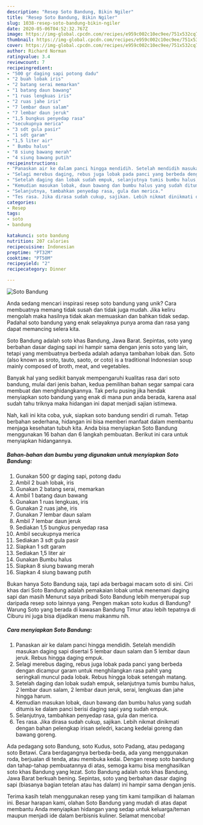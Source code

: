 ```yaml
---
description: "Resep Soto Bandung, Bikin Ngiler"
title: "Resep Soto Bandung, Bikin Ngiler"
slug: 1038-resep-soto-bandung-bikin-ngiler
date: 2020-05-06T04:52:32.767Z
image: https://img-global.cpcdn.com/recipes/e959c002c10ec9ee/751x532cq70/soto-bandung-foto-resep-utama.jpg
thumbnail: https://img-global.cpcdn.com/recipes/e959c002c10ec9ee/751x532cq70/soto-bandung-foto-resep-utama.jpg
cover: https://img-global.cpcdn.com/recipes/e959c002c10ec9ee/751x532cq70/soto-bandung-foto-resep-utama.jpg
author: Richard Norman
ratingvalue: 3.4
reviewcount: 7
recipeingredient:
- "500 gr daging sapi potong dadu"
- "2 buah lobak iris"
- "2 batang serai memarkan"
- "1 batang daun bawang"
- "1 ruas lengkuas iris"
- "2 ruas jahe iris"
- "7 lembar daun salam"
- "7 lembar daun jeruk"
- "1,5 bungkus penyedap rasa"
- "secukupnya merica"
- "3 sdt gula pasir"
- "1 sdt garam"
- "1,5 liter air"
- " Bumbu halus"
- "8 siung bawang merah"
- "4 siung bawang putih"
recipeinstructions:
- "Panaskan air ke dalam panci hingga mendidih. Setelah mendidih masukan daging sapi disertai 5 lembar daun salam dan 5 lembar daun jeruk. Rebus hingga daging empuk."
- "Selagi merebus daging, rebus juga lobak pada panci yang berbeda dengan dicampur garam untuk menghilangkan rasa pahit yang seringkali muncul pada lobak. Rebus hingga lobak setengah matang."
- "Setelah daging dan lobak sudah empuk, selanjutnya tumis bumbu halus, 2 lembar daun salam, 2 lembar daun jeruk, serai, lengkuas dan jahe hingga harum."
- "Kemudian masukan lobak, daun bawang dan bumbu halus yang sudah ditumis ke dalam panci berisi daging sapi yang sudah empuk."
- "Selanjutnya, tambahkan penyedap rasa, gula dan merica."
- "Tes rasa. Jika dirasa sudah cukup, sajikan. Lebih nikmat dinikmati dengan bahan pelengkap irisan seledri, kacang kedelai goreng dan bawang goreng."
categories:
- Resep
tags:
- soto
- bandung

katakunci: soto bandung 
nutrition: 207 calories
recipecuisine: Indonesian
preptime: "PT32M"
cooktime: "PT50M"
recipeyield: "2"
recipecategory: Dinner

---
```



![Soto Bandung](https://img-global.cpcdn.com/recipes/e959c002c10ec9ee/751x532cq70/soto-bandung-foto-resep-utama.jpg)

Anda sedang mencari inspirasi resep soto bandung yang unik? Cara membuatnya memang tidak susah dan tidak juga mudah. Jika keliru mengolah maka hasilnya tidak akan memuaskan dan bahkan tidak sedap. Padahal soto bandung yang enak selayaknya punya aroma dan rasa yang dapat memancing selera kita.

Soto Bandung adalah soto khas Bandung, Jawa Barat. Sepintas, soto yang berbahan dasar daging sapi ini hampir sama dengan jenis soto yang lain, tetapi yang membuatnya berbeda adalah adanya tambahan lobak dan. Soto (also known as sroto, tauto, saoto, or coto) is a traditional Indonesian soup mainly composed of broth, meat, and vegetables.

Banyak hal yang sedikit banyak mempengaruhi kualitas rasa dari soto bandung, mulai dari jenis bahan, kedua pemilihan bahan segar sampai cara membuat dan menghidangkannya. Tak perlu pusing jika hendak menyiapkan soto bandung yang enak di mana pun anda berada, karena asal sudah tahu triknya maka hidangan ini dapat menjadi sajian istimewa.


Nah, kali ini kita coba, yuk, siapkan soto bandung sendiri di rumah. Tetap berbahan sederhana, hidangan ini bisa memberi manfaat dalam membantu menjaga kesehatan tubuh kita. Anda bisa menyiapkan Soto Bandung menggunakan 16 bahan dan 6 langkah pembuatan. Berikut ini cara untuk menyiapkan hidangannya.

<!--inarticleads1-->

##### Bahan-bahan dan bumbu yang digunakan untuk menyiapkan Soto Bandung:

1. Gunakan 500 gr daging sapi, potong dadu
1. Ambil 2 buah lobak, iris
1. Gunakan 2 batang serai, memarkan
1. Ambil 1 batang daun bawang
1. Gunakan 1 ruas lengkuas, iris
1. Gunakan 2 ruas jahe, iris
1. Gunakan 7 lembar daun salam
1. Ambil 7 lembar daun jeruk
1. Sediakan 1,5 bungkus penyedap rasa
1. Ambil secukupnya merica
1. Sediakan 3 sdt gula pasir
1. Siapkan 1 sdt garam
1. Sediakan 1,5 liter air
1. Gunakan  Bumbu halus
1. Siapkan 8 siung bawang merah
1. Siapkan 4 siung bawang putih


Bukan hanya Soto Bandung saja, tapi ada berbagai macam soto di sini. Ciri khas dari Soto Bandung adalah pemakaian lobak untuk menemani daging sapi dan masih Menurut saya pribadi Soto Bandung lebih menyerupai sup daripada resep soto lainnya yang. Pengen makan soto kudus di Bandung? Warung Soto yang berada di kawasan Bandung Timur atau lebih tepatnya di Ciburu ini juga bisa dijadikan menu makanmu nih. 

<!--inarticleads2-->

##### Cara menyiapkan Soto Bandung:

1. Panaskan air ke dalam panci hingga mendidih. Setelah mendidih masukan daging sapi disertai 5 lembar daun salam dan 5 lembar daun jeruk. Rebus hingga daging empuk.
1. Selagi merebus daging, rebus juga lobak pada panci yang berbeda dengan dicampur garam untuk menghilangkan rasa pahit yang seringkali muncul pada lobak. Rebus hingga lobak setengah matang.
1. Setelah daging dan lobak sudah empuk, selanjutnya tumis bumbu halus, 2 lembar daun salam, 2 lembar daun jeruk, serai, lengkuas dan jahe hingga harum.
1. Kemudian masukan lobak, daun bawang dan bumbu halus yang sudah ditumis ke dalam panci berisi daging sapi yang sudah empuk.
1. Selanjutnya, tambahkan penyedap rasa, gula dan merica.
1. Tes rasa. Jika dirasa sudah cukup, sajikan. Lebih nikmat dinikmati dengan bahan pelengkap irisan seledri, kacang kedelai goreng dan bawang goreng.


Ada pedagang soto Bandung, soto Kudus, soto Padang, atau pedagang soto Betawi. Cara berdagangnya berbeda-beda, ada yang menggunakan roda, berjualan di tenda, atau membuka kedai. Dengan resep soto bandung dan tahap-tahap pembuatannya di atas, semoga kamu bisa menghasilkan soto khas Bandung yang lezat. Soto Bandung adalah soto khas Bandung, Jawa Barat berkuah bening. Sepintas, soto yang berbahan dasar daging sapi (biasanya bagian tetelan atau has dalam) ini hampir sama dengan jenis. 

Terima kasih telah menggunakan resep yang tim kami tampilkan di halaman ini. Besar harapan kami, olahan Soto Bandung yang mudah di atas dapat membantu Anda menyiapkan hidangan yang sedap untuk keluarga/teman maupun menjadi ide dalam berbisnis kuliner. Selamat mencoba!
